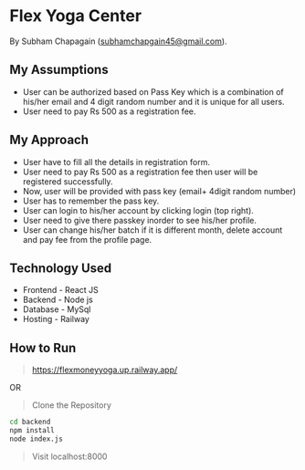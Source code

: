 # Flex Yoga Center
By Subham Chapagain (subhamchapgain45@gmail.com).

## My Assumptions
- User can be authorized based on Pass Key which is a combination of his/her email and 4 digit random number and it is unique for all users.
- User need to pay Rs 500 as a registration fee.

## My Approach
- User have to fill all the details in registration form.
- User need to pay Rs 500 as a registration fee then user will be registered successfully.
- Now, user will be provided with pass key (email+ 4digit random number)
- User has to remember the pass key.
- User can login to his/her account by clicking login (top right).
- User need to give there passkey inorder to see his/her profile.
- User can change his/her batch if it is different month, delete account and pay fee from the profile page.

## Technology Used
- Frontend - React JS
- Backend - Node js
- Database - MySql
- Hosting - Railway

## How to Run

> https://flexmoneyyoga.up.railway.app/

OR

>Clone the Repository

```bash 
cd backend
npm install
node index.js 
```
> Visit localhost:8000 


